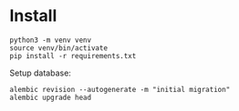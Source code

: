 # Install
```commandline
python3 -m venv venv
source venv/bin/activate
pip install -r requirements.txt
```
Setup database:
```commandline
alembic revision --autogenerate -m "initial migration"
alembic upgrade head
```

